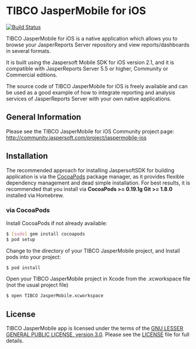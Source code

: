 TIBCO JasperMobile for iOS
==========================
[![Build Status](https://travis-ci.org/Jaspersoft/js-ios-app.svg?branch=develop)](https://travis-ci.org/Jaspersoft/js-ios-app/builds)

TIBCO JasperMobile for iOS is a native application which allows you to browse your JasperReports Server repository and view reports/dashboards in several formats.

It is built using the Jaspersoft Mobile SDK for iOS version 2.1, and it is compatible with JasperReports Server 5.5 or higher, Community or Commercial editions.  

The source code of TIBCO JasperMobile for iOS is freely available and can be used as a good example of how to integrate reporting and analysis services of JasperReports Server with your own native applications.


General Information
--------------------

Please see the TIBCO JasperMobile for iOS Community project page:
http://community.jaspersoft.com/project/jaspermobile-ios

Installation
------------

The recommended approach for installing JaspersoftSDK for building application is via the [CocoaPods](http://cocoapods.org/) package manager, as it provides flexible dependency management and dead simple installation. For best results, it is recommended that you install via **CocoaPods >= 0.19.1g Git >= 1.8.0** installed via Homebrew.

### via CocoaPods

Install CocoaPods if not already available:

``` bash
$ [sudo] gem install cocoapods
$ pod setup
```

Change to the directory of your TIBCO JasperMobile project, and Install pods into your project:

``` bash
$ pod install
```

Open your TIBCO JasperMobile project in Xcode from the .xcworkspace file (not the usual project file)

``` bash
$ open TIBCO JasperMobile.xcworkspace
```

License
-------

TIBCO JasperMobile app is licensed under the terms of the [GNU LESSER GENERAL PUBLIC LICENSE, version 3.0](http://www.gnu.org/licenses/lgpl). Please see the [LICENSE](LICENSE) file for full details.
